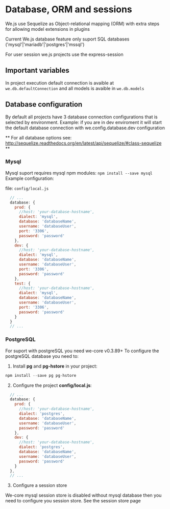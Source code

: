 # Database, ORM and sessions

We.js use Sequelize as Object-relational mapping (ORM) with extra steps for allowing model extensions in plugins

Current We.js database feature only suport SQL databases ('mysql'|'mariadb'|'postgres'|'mssql') 

For user session we.js projects use the express-session

## Important variables

In project execution default connection is avaible at `we.db.defaultConnection` and all models is avaible in `we.db.models`

## Database configuration

By default all projects have 3 database connection configurations that is selected by environment.
Example: if you are in dev enviroment it will start the default database connection with we.config.database.dev configuration

** For all database options see: http://sequelize.readthedocs.org/en/latest/api/sequelize/#class-sequelize **

### Mysql

Mysql suport requires mysql npm modules: `npm install --save mysql`
Example configuration:

file: `config/local.js`

```js
  // ...
  database: {
    prod: {
      //host: 'your-database-hostname',
      dialect: 'mysql',
      database: 'databaseName',
      username: 'databaseUser',
      port: '3306',
      password: 'password'
    },
    dev: {
      //host: 'your-database-hostname',     
      dialect: 'mysql',
      database: 'databaseName',
      username: 'databaseUser',
      port: '3306',      
      password: 'password'
    },
    test: {
      //host: 'your-database-hostname',      
      dialect: 'mysql',
      database: 'databaseName',
      username: 'databaseUser',
      port: '3306',      
      password: 'password'
    }
  }
  // ...
```

### PostgreSQL 

For suport with postgreSQL you need we-core v0.3.89+
To configure the postgreSQL database you need to:

1. Install **pg** and **pg-hstore** in your project:

```js
npm install --save pg pg-hstore
```

2. Configure the project **config/local.js**:

```js
  // ...
  database: {
    prod: {
      //host: 'your-database-hostname',     
      dialect: 'postgres',
      database: 'databaseName',
      username: 'databaseUser',
      password: 'password'
    },
    dev: {
      //host: 'your-database-hostname',  
      dialect: 'postgres',
      database: 'databaseName',
      username: 'databaseUser',
      password: 'password'
    }
  },
  // ...
```

3. Configure a session store

  We-core mysql session store is disabled without mysql database then you need to configure you session store.
  See the session store page
